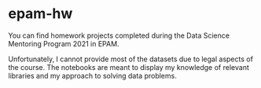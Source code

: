 # epam-hw
You can find homework projects completed during the Data Science Mentoring Program 2021 in EPAM.

Unfortunately, I cannot provide most of the datasets due to legal aspects of the course. 
The notebooks are meant to display my knowledge of relevant libraries and my approach to solving data problems.
